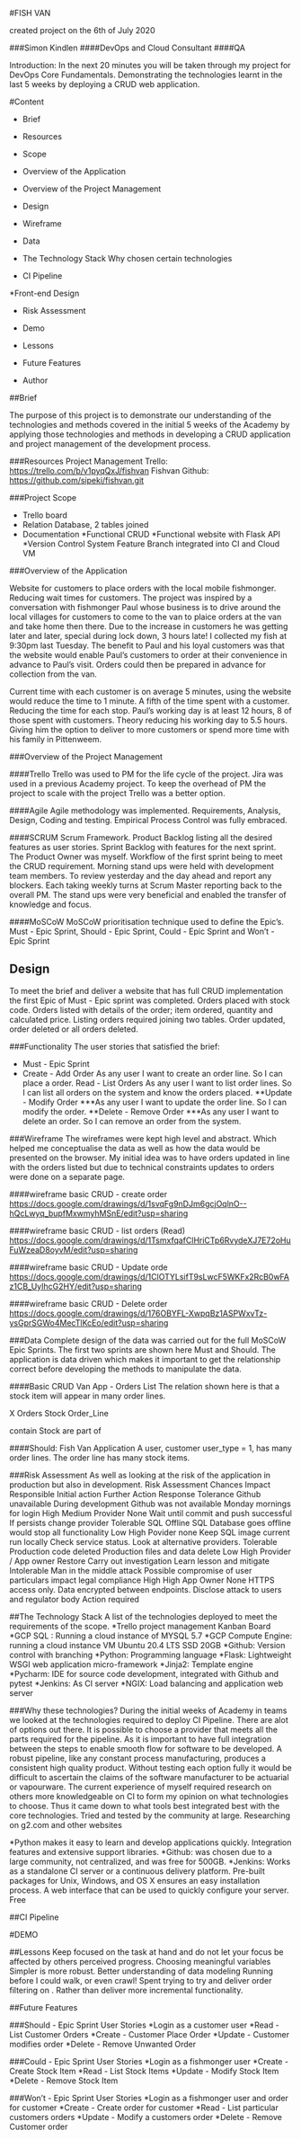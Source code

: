 #FISH VAN

created project on the 6th of July 2020

###Simon Kindlen
####DevOps and Cloud Consultant
####QA

Introduction: In the next 20 minutes you will be taken through my project for DevOps Core Fundamentals. Demonstrating the technologies learnt in the last 5 weeks by deploying a CRUD web application.

#Content

* Brief

* Resources

* Scope



* Overview of the Application

* Overview of the Project Management

* Design

 * Wireframe

 * Data

* The Technology Stack
 Why chosen certain technologies

* CI Pipeline

*Front-end Design

* Risk Assessment

* Demo

* Lessons

* Future Features

* Author


##Brief

The purpose of this project is to demonstrate our understanding of the technologies and methods covered in the initial 5 weeks of the Academy by applying those technologies and methods in developing a CRUD application and project management of the development process.

###Resources
Project Management Trello: https://trello.com/b/v1pyqQxJ/fishvan
Fishvan Github: https://github.com/sipeki/fishvan.git


###Project Scope
* Trello board
* Relation Database, 2 tables joined
* Documentation
*Functional CRUD
*Functional website with Flask API
*Version Control System Feature Branch integrated into CI and Cloud VM



###Overview of the Application
<picture of paul and van>

Website for customers to place orders with the local mobile fishmonger. Reducing wait times for customers.
The project was inspired by a conversation with fishmonger Paul whose business is to drive around the local villages for customers to come to the van to plaice orders at the van and take home then there. Due to the increase in customers he was getting later and later, special during lock down, 3 hours late! I collected my fish at 9:30pm last Tuesday.  The benefit to Paul and his loyal customers was that the website would enable Paul’s customers to order at their convenience in advance to Paul’s visit. Orders could then be prepared in advance for collection from the van.
 
<picture of pittenweem>

Current time with each customer is on average 5 minutes, using the website would reduce the time to 1 minute. A fifth of the time spent with a customer. Reducing the time for each stop. Paul’s working day is at least 12 hours, 8 of those spent with customers. Theory reducing his working day to 5.5 hours. Giving him the option to deliver to more customers or spend more time with his family in Pittenweem.


###Overview of the Project Management

<picture of Trello>

####Trello
Trello was used to PM for the life cycle of the project. Jira was used in a previous Academy project. To keep the overhead of PM the project to scale with the project Trello was a better option.

####Agile
Agile methodology was implemented. Requirements, Analysis, Design, Coding and testing. Empirical Process Control was fully embraced. 

####SCRUM
Scrum Framework. Product Backlog listing all the desired features as user stories. Sprint Backlog with features for the next sprint. The Product Owner was myself. Workflow of the first sprint being to meet the CRUD requirement.
Morning stand ups were held with development team members. To review yesterday and the day ahead and report any blockers. Each taking weekly turns at Scrum Master reporting back to the overall PM. The stand ups were very beneficial and enabled the transfer of knowledge and focus.  

####MoSCoW
MoSCoW prioritisation technique used to define the Epic’s. Must - Epic Sprint, Should - Epic Sprint, Could - Epic Sprint and Won’t - Epic Sprint 
  

## Design
To meet the brief and deliver a website that has full CRUD implementation the first Epic of Must - Epic sprint was completed.
Orders placed with stock code. Orders listed with details of the order; item ordered, quantity and calculated price. Listing orders required joining two tables. Order updated, order deleted or all orders deleted.
 
###Functionality
The user stories that satisfied the brief:
* Must - Epic Sprint
* Create - Add Order
		As any user I want to create an order line. So I can place a order. 
Read - List Orders
As any user I want to list order lines. So I can list all orders on the system and know the orders placed.
**Update - Modify Order
***As any user I want to update the order line. So I can modify the order.
**Delete - Remove Order
***As any user I want to delete an order. So I can remove an order from the system.

###Wireframe
The wireframes were kept high level and abstract. Which helped me conceptualise the data as well as how the data would be presented on the browser.
My initial idea was to have orders updated in line with the orders listed but due to technical constraints updates to orders were done on a separate page.


####wireframe basic CRUD - create order
https://docs.google.com/drawings/d/1svqFg9nDJm6gcjOqlnO--hQcLwyq_bupfMxwmyhMSnE/edit?usp=sharing

####wireframe basic CRUD - list orders (Read)
https://docs.google.com/drawings/d/1TsmxfqafClHriCTp6RvydeXJ7E72oHuFuWzeaD8oyvM/edit?usp=sharing

####wireframe basic CRUD -  Update orde
https://docs.google.com/drawings/d/1ClOTYLsifT9sLwcF5WKFx2RcB0wFAz1CB_UyIhcG2HY/edit?usp=sharing


####wireframe basic CRUD -  Delete order
https://docs.google.com/drawings/d/176OBYFL-XwpqBz1ASPWxvTz-ysGprSGWo4MecTlKcEo/edit?usp=sharing


###Data
Complete design of the data was carried out for the full MoSCoW Epic Sprints. The first two sprints are shown here Must and Should.
The application is data driven which makes it important to get the relationship correct before developing the methods to manipulate the data.
 

####Basic CRUD Van App - Orders List
The relation shown here is that a stock item will appear in many order lines.

X
Orders
Stock
Order_Line


contain
Stock
are part of



####Should: Fish Van Application
A user, customer user_type = 1, has many order lines. The order line has many stock items.



###Risk Assessment
As well as looking at the risk of the application in production but also in development.
Risk
Assessment
Chances
Impact
Responsible
Initial action
Further Action
Response
Tolerance
Github unavailable
During development Github was not available Monday mornings for login
High
Medium
Provider
None
Wait until commit and push successful
If persists change provider
Tolerable
SQL Offline
SQL Database goes offline would stop all functionality 
Low
High
Povider
none
Keep SQL image current run locally
Check service status. Look at alternative providers.
Tolerable
Production code deleted
Production files and data delete
Low
High
Provider / App owner
Restore
Carry out investigation
Learn lesson and mitigate 
Intolerable
Man in the middle attack
Possible compromise of user particulars impact legal compliance
High
High
App Owner
None
HTTPS access only. Data encrypted between endpoints.
Disclose attack to users and regulator body
Action required


##The Technology Stack
A list of the technologies deployed to meet the requirements of the scope.
*Trello project management Kanban Board
*GCP SQL : Running a cloud instance of MYSQL 5.7 
*GCP Compute Engine: running a cloud instance VM Ubuntu 20.4 LTS SSD 20GB
*Github: Version control with branching
*Python: Programming language
*Flask: Lightweight WSGI web application micro-framework
*Jinja2: Template engine
*Pycharm: IDE for source code development, integrated with Github and pytest
*Jenkins: As CI server
*NGIX: Load balancing and application web server

###Why these technologies?
During the initial weeks of Academy in teams we looked at the technologies required to deploy CI Pipeline. There are alot of options out there. It is possible to choose a provider that meets all the parts required for the pipeline. As it is important to have full integration between the steps to enable smooth flow for software to be developed. A robust pipeline, like any constant process manufacturing, produces a consistent high quality product.
Without testing each option fully it would be difficult to ascertain the claims of the software manufacturer to be actuarial or vapourware.
The current experience of myself required research on others more knowledgeable on CI to form my opinion on what technologies to choose.
Thus it came down to what tools best integrated best with the core technologies. Tried and tested by the community at large. Researching on g2.com and other websites

*Python makes it easy to learn and develop applications quickly. Integration features and extensive support libraries.
*Github: was chosen due to a large community, not centralized, and was free for 500GB.
*Jenkins: Works as a standalone CI server or a continuous delivery platform. Pre-built packages for Unix, Windows, and OS X ensures an easy installation process. A web interface that can be used to quickly configure your server. Free

##CI Pipeline


#DEMO

##Lessons
Keep focused on the task at hand and do not let your focus be affected by others perceived progress.
Choosing meaningful variables
Simpler is more robust.
Better understanding of data modeling
Running before I could walk, or even crawl! Spent trying to try and deliver order filtering on . Rather than deliver more incremental functionality.


##Future Features

###Should - Epic Sprint User Stories
*Login as a customer user
*Read - List Customer Orders
*Create - Customer Place Order
*Update - Customer modifies order
*Delete - Remove Unwanted Order

###Could - Epic Sprint User Stories
*Login as a fishmonger user
*Create - Create Stock Item
*Read - List Stock Items 
*Update - Modify Stock Item
*Delete - Remove Stock Item

###Won’t - Epic Sprint User Stories
*Login as a fishmonger user and order for customer
*Create - Create order for customer
*Read - List particular customers orders
*Update - Modify a customers order
*Delete - Remove Customer order






